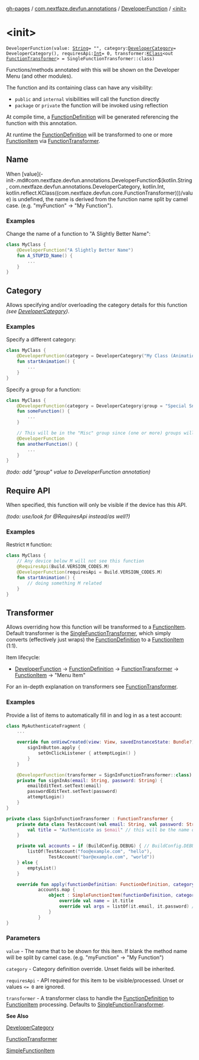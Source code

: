 [gh-pages](../../index.md) / [com.nextfaze.devfun.annotations](../index.md) / [DeveloperFunction](index.md) / [&lt;init&gt;](./-init-.md)

# &lt;init&gt;

`DeveloperFunction(value: `[`String`](https://kotlinlang.org/api/latest/jvm/stdlib/kotlin/-string/index.html)` = "", category: `[`DeveloperCategory`](../-developer-category/index.md)` = DeveloperCategory(), requiresApi: `[`Int`](https://kotlinlang.org/api/latest/jvm/stdlib/kotlin/-int/index.html)` = 0, transformer: `[`KClass`](https://kotlinlang.org/api/latest/jvm/stdlib/kotlin.reflect/-k-class/index.html)`<out `[`FunctionTransformer`](../../com.nextfaze.devfun.core/-function-transformer/index.md)`> = SingleFunctionTransformer::class)`

Functions/methods annotated with this will be shown on the Developer Menu (and other modules).

The function and its containing class can have any visibility:

* `public` and `internal` visibilities will call the function directly
* `package` or `private` the function will be invoked using reflection

At compile time, a [FunctionDefinition](../../com.nextfaze.devfun.core/-function-definition/index.md) will be generated referencing the function with this annotation.

At runtime the [FunctionDefinition](../../com.nextfaze.devfun.core/-function-definition/index.md) will be transformed to one or more [FunctionItem](../../com.nextfaze.devfun.core/-function-item/index.md) via [FunctionTransformer](../../com.nextfaze.devfun.core/-function-transformer/index.md).

## Name

When [value](-init-.md#com.nextfaze.devfun.annotations.DeveloperFunction$<init>(kotlin.String, com.nextfaze.devfun.annotations.DeveloperCategory, kotlin.Int, kotlin.reflect.KClass((com.nextfaze.devfun.core.FunctionTransformer)))/value) is undefined, the name is derived from the function name split by camel case. (e.g. "myFunction" → "My Function").

### Examples

Change the name of a function to "A Slightly Better Name":

``` kotlin
class MyClass {
    @DeveloperFunction("A Slightly Better Name")
    fun A_STUPID_Name() {
        ...
    }
}
```

## Category

Allows specifying and/or overloading the category details for this function *(see [DeveloperCategory](../-developer-category/index.md))*.

### Examples

Specify a different category:

``` kotlin
class MyClass {
    @DeveloperFunction(category = DeveloperCategory("My Class (Animation Utils)"))
    fun startAnimation() {
        ...
    }
}
```

Specify a group for a function:

``` kotlin
class MyClass {
    @DeveloperFunction(category = DeveloperCategory(group = "Special Snow Flake"))
    fun someFunction() {
        ...
    }

    // This will be in the "Misc" group since (one or more) groups will be defined for this category
    @DeveloperFunction
    fun anotherFunction() {
        ...
    }
}
```

*(todo: add "group" value to DeveloperFunction annotation)*

## Require API

When specified, this function will only be visible if the device has this API.

*(todo: use/look for @RequiresApi instead/as well?)*

### Examples

Restrict `M` function:

``` kotlin
class MyClass {
    // Any device below M will not see this function
    @RequiresApi(Build.VERSION_CODES.M)
    @DeveloperFunction(requiresApi = Build.VERSION_CODES.M)
    fun startAnimation() {
        // doing something M related
    }
}
```

## Transformer

Allows overriding how this function will be transformed to a [FunctionItem](../../com.nextfaze.devfun.core/-function-item/index.md). Default transformer is the [SingleFunctionTransformer](../../com.nextfaze.devfun.core/-single-function-transformer/index.md),
which simply converts (effectively just wraps) the [FunctionDefinition](../../com.nextfaze.devfun.core/-function-definition/index.md) to a [FunctionItem](../../com.nextfaze.devfun.core/-function-item/index.md) (1:1).

Item lifecycle:

* [DeveloperFunction](index.md) → [FunctionDefinition](../../com.nextfaze.devfun.core/-function-definition/index.md) → [FunctionTransformer](../../com.nextfaze.devfun.core/-function-transformer/index.md) → [FunctionItem](../../com.nextfaze.devfun.core/-function-item/index.md) → "Menu Item"

For an in-depth explanation on transformers see [FunctionTransformer](../../com.nextfaze.devfun.core/-function-transformer/index.md).

### Examples

Provide a list of items to automatically fill in and log in as a test account:

``` kotlin
class MyAuthenticateFragment {
    ...

    override fun onViewCreated(view: View, savedInstanceState: Bundle?) {
        signInButton.apply {
            setOnClickListener { attemptLogin() }
        }
    }

    @DeveloperFunction(transformer = SignInFunctionTransformer::class)
    private fun signInAs(email: String, password: String) {
        emailEditText.setText(email)
        passwordEditText.setText(password)
        attemptLogin()
    }
}

private class SignInFunctionTransformer : FunctionTransformer {
    private data class TestAccount(val email: String, val password: String) {
        val title = "Authenticate as $email" // this will be the name of the item - this is effectively @DeveloperFunction("Authenticate as $email")
    }

    private val accounts = if (BuildConfig.DEBUG) { // BuildConfig.DEBUG for dead-code removal
        listOf(TestAccount("foo@example.com", "hello"),
                TestAccount("bar@example.com", "world"))
    } else {
        emptyList()
    }

    override fun apply(functionDefinition: FunctionDefinition, categoryDefinition: CategoryDefinition): List<SimpleFunctionItem> =
            accounts.map {
                object : SimpleFunctionItem(functionDefinition, categoryDefinition) {
                    override val name = it.title
                    override val args = listOf(it.email, it.password) // arguments as expected from signInAs(...)
                }
            }
}
```

### Parameters

`value` - The name that to be shown for this item. If blank the method name will be split by camel case. (e.g. "myFunction" → "My Function")

`category` - Category definition override. Unset fields will be inherited.

`requiresApi` - API required for this item to be visible/processed. Unset or values `<= 0` are ignored.

`transformer` - A transformer class to handle the [FunctionDefinition](../../com.nextfaze.devfun.core/-function-definition/index.md) to [FunctionItem](../../com.nextfaze.devfun.core/-function-item/index.md) processing. Defaults to [SingleFunctionTransformer](../../com.nextfaze.devfun.core/-single-function-transformer/index.md).

**See Also**

[DeveloperCategory](../-developer-category/index.md)

[FunctionTransformer](../../com.nextfaze.devfun.core/-function-transformer/index.md)

[SimpleFunctionItem](../../com.nextfaze.devfun.core/-simple-function-item/index.md)

